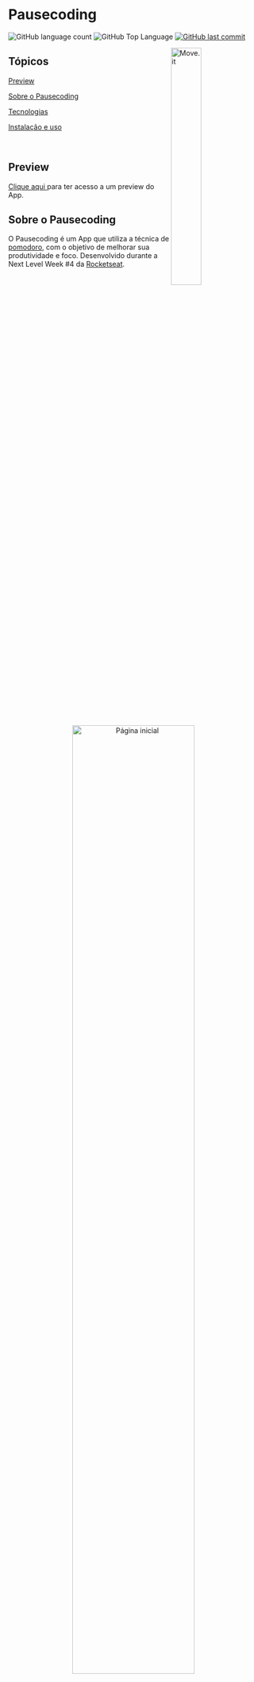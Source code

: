 # Pausecoding

<p>
  
  <img alt="GitHub language count" src="https://img.shields.io/github/languages/count/leandrolid/pausecoding?color=6E40C9&style=flat-square">
  <img alt="GitHub Top Language" src="https://img.shields.io/github/languages/top/leandrolid/pausecoding?color=6E40C9&style=flat-square">
  <a href="https://github.com/leandrolid/pausecoding/commits/master">
    <img alt="GitHub last commit" src="https://img.shields.io/github/last-commit/leandrolid/pausecoding?color=6E40C9&style=flat-square">
  </a>
</p>

<img align="right" src="https://user-images.githubusercontent.com/61424755/114238781-8bb68380-995b-11eb-9911-c87adc27db28.jpg" width="35%" alt="Move.it">

## Tópicos 

[Preview](#preview)

[Sobre o Pausecoding](#sobre-o-pausecoding)

[Tecnologias](#tecnologias)

[Instalação e uso](#instalação-e-uso)

<br>

## Preview

<a alt="pausecoding" href="https://pausecoding.vercel.app" >Clique aqui </a> para ter acesso a um  preview do App.

## Sobre o Pausecoding

O Pausecoding é um App que utiliza a técnica de [pomodoro](https://pt.wikipedia.org/wiki/T%C3%A9cnica_pomodoro), com o objetivo de melhorar sua produtividade e foco. Desenvolvido durante a Next Level Week #4 da [Rocketseat](https://rocketseat.com.br/).

<br>

<p align="center">
  <img src="https://user-images.githubusercontent.com/61424755/114240200-88bc9280-995d-11eb-91d7-5a4e75558ed1.PNG" alt="Página inicial" width="70%" />
  <img src="https://user-images.githubusercontent.com/61424755/114240217-8d814680-995d-11eb-92b9-8d10486064cb.PNG" alt="Desafios" width="70%" />
</p>

## Tecnologias

Tecnologias e ferramentas utilizadas no desenvolvimento do projeto:

- [React](https://reactjs.org/)
- [Next.js](https://nextjs.org/)
- [TypeScript](https://www.typescriptlang.org/)
- [JavaScript Cookie](https://github.com/js-cookie/js-cookie)
- [Styled Components](https://styled-components.com/)
- [React Icons](https://react-icons.github.io/react-icons/)
- [VS Code](https://code.visualstudio.com/) com [ESLint](https://eslint.org/), [Prettier](https://prettier.io/) e [EditorConfig](https://editorconfig.org/)

<br>

## Instalação e uso

```bash
# Abra um terminal e copie este repositório com o comando
git clone https://github.com/leandrolid/pausecoding.git
# ou use a opção de download.

# Entre na pasta web com 
cd pausecoding

# Instale as dependências
yarn install

# Rode o aplicação
yarn dev

# Acesse http://localhost:3000 no seu navagador.
```

<br>

Esse projeto está sob a licença MIT. Veja o arquivo [LICENSE](/LICENSE) para mais detalhes.

---

Feito com :purple_heart: by [Leandro Liduvino](https://github.com/leandrolid)

